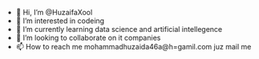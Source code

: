 - 👋 Hi, I’m @HuzaifaXool
- 👀 I’m interested in codeing
- 🌱 I’m currently learning data science and artificial intellegence
- 💞️ I’m looking to collaborate on it companies
- 📫 How to reach me mohammadhuzaida46a@h=gamil.com juz mail me

<!---
HuzaifaXool/HuzaifaXool is a ✨ special ✨ repository because its `README.md` (this file) appears on your GitHub profile.
You can click the Preview link to take a look at your changes.
--->
